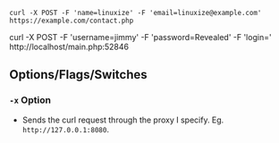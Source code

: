 ```console
curl -X POST -F 'name=linuxize' -F 'email=linuxize@example.com' https://example.com/contact.php
```

curl -X POST -F 'username=jimmy' -F 'password=Revealed' -F 'login=' http://localhost/main.php:52846

## Options/Flags/Switches  

### `-x` Option  
* Sends the curl request through the proxy I specify. Eg. `http://127.0.0.1:8080`.